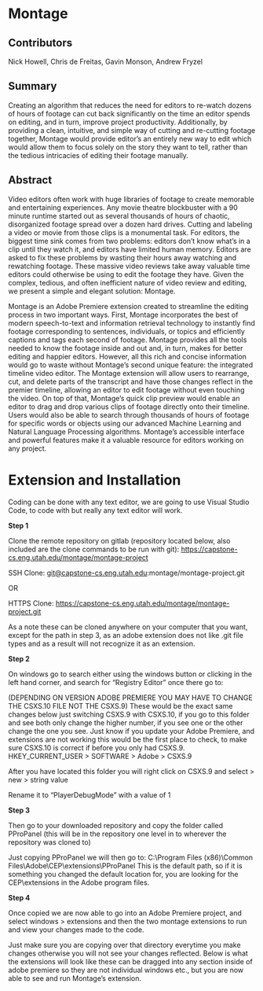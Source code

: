# Montage

## **Contributors**
Nick Howell, Chris de Freitas,
Gavin Monson,
Andrew Fryzel



## **Summary**  
Creating an algorithm that reduces the need for editors to re-watch dozens of hours of footage can cut back significantly on the time an editor spends on editing, and in turn, improve project productivity. Additionally, by providing a clean, intuitive, and simple way of cutting and re-cutting footage together, Montage would provide editor’s an entirely new way to edit which would allow them to focus solely on the story they want to tell, rather than the tedious intricacies of editing their footage manually.

## **Abstract**  
Video editors often work with huge libraries of footage to create memorable and entertaining experiences. Any movie theatre blockbuster with a 90 minute runtime started out as several thousands of hours of chaotic, disorganized footage spread over a dozen hard drives. Cutting and labeling a video or movie from those clips is a monumental task. For editors, the biggest time sink comes from two problems: editors don’t know what’s in a clip until they watch it, and editors have limited human memory. Editors are asked to fix these problems by wasting their hours away watching and rewatching footage. These massive video reviews take away valuable time editors could otherwise be using to edit the footage they have. Given the complex, tedious, and often inefficient nature of video review and editing, we present a simple and elegant solution: Montage.  

Montage is an Adobe Premiere extension created to streamline the editing process in two important  ways. First, Montage incorporates the best of modern speech-to-text and information retrieval technology to instantly find footage corresponding to sentences, individuals, or topics and efficiently captions and tags each second of footage. Montage provides all the tools needed to know the footage inside and out and, in turn, makes for better editing and happier editors. However, all this rich and concise information would go to waste without Montage’s second unique feature: the integrated timeline video editor. The Montage extension will allow users to rearrange, cut, and delete parts of the transcript and have those changes reflect in the premier timeline, allowing an editor to edit footage without even touching the video. On top of that, Montage’s quick clip preview would enable an editor to drag and drop various clips of footage directly onto their timeline. Users would also be able to search through thousands of hours of footage for specific words or objects using our advanced Machine Learning and Natural Language Processing algorithms. Montage’s accessible interface and powerful features make it a valuable resource for editors working on any project.

# Extension and Installation

Coding can be done with any text editor, we are going to use Visual Studio Code, to code with but really any text editor will work.

**Step 1**

Clone the remote repository on gitlab (repository located below, also included are the clone commands to be run with git): 
https://capstone-cs.eng.utah.edu/montage/montage-project

SSH Clone:
git@capstone-cs.eng.utah.edu:montage/montage-project.git

OR

HTTPS Clone:
https://capstone-cs.eng.utah.edu/montage/montage-project.git

As a note these can be cloned anywhere on  your computer that you want, except for the path in step 3, as an adobe extension does not like .git file types and as a result will not recognize it as an extension.

**Step 2**

On windows go to search either using the windows button or clicking in the left hand corner, and search for “Registry Editor” once there go to:

(DEPENDING ON VERSION ADOBE PREMIERE YOU MAY HAVE TO CHANGE THE CSXS.10 FILE NOT THE CSXS.9) These would be the exact same changes below just switching CSXS.9 with CSXS.10, if you go to this folder and see both only change the higher number, if you see one or the other change the one you see. Just know if you update your Adobe Premiere, and extensions are not working this would be the first place to check, to make sure CSXS.10 is correct if before you only had CSXS.9.
HKEY_CURRENT_USER > SOFTWARE > Adobe > CSXS.9 


After you have located this folder you will right click on CSXS.9 and select > new > string value


Rename it to “PlayerDebugMode” with a value of 1

**Step 3**

Then go to your downloaded repository and copy the folder called PProPanel (this will be in the repository one level in to wherever the repository was cloned to)

Just copying PProPanel we will then go to:
C:\Program Files (x86)\Common Files\Adobe\CEP\extensions\PProPanel
This is the default path, so if it is something you changed the default location for, you are looking for the CEP\extensions in the Adobe program files.

**Step 4**

Once copied we are now able to go into an Adobe Premiere project, and select windows > extensions and then the two montage extensions to run and view your changes made to the code. 


Just make sure you are copying over that directory everytime you make changes otherwise you will not see your changes reflected. Below is what the extensions will look like these can be dragged into any section inside of adobe premiere so they are not individual windows etc., but you are now able to see and run Montage’s extension.



